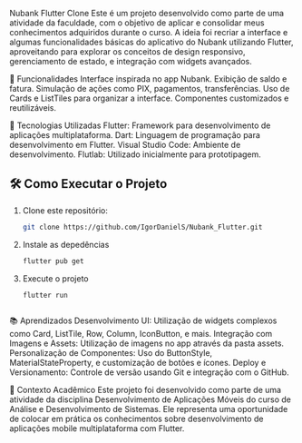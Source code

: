 Nubank Flutter Clone
Este é um projeto desenvolvido como parte de uma atividade da faculdade, com o objetivo de aplicar e consolidar meus conhecimentos adquiridos durante o curso. A ideia foi recriar a interface e algumas funcionalidades básicas do aplicativo do Nubank utilizando Flutter, aproveitando para explorar os conceitos de design responsivo, gerenciamento de estado, e integração com widgets avançados.

📱 Funcionalidades
Interface inspirada no app Nubank.
Exibição de saldo e fatura.
Simulação de ações como PIX, pagamentos, transferências.
Uso de Cards e ListTiles para organizar a interface.
Componentes customizados e reutilizáveis.


🚀 Tecnologias Utilizadas
Flutter: Framework para desenvolvimento de aplicações multiplataforma.
Dart: Linguagem de programação para desenvolvimento em Flutter.
Visual Studio Code: Ambiente de desenvolvimento.
Flutlab: Utilizado inicialmente para prototipagem.

## 🛠 Como Executar o Projeto

1. Clone este repositório:
   ```bash
   git clone https://github.com/IgorDanielS/Nubank_Flutter.git

2. Instale as depedências
   ```bash
   flutter pub get

3. Execute o projeto
   ```bash
   flutter run



📚 Aprendizados
Desenvolvimento UI: Utilização de widgets complexos como Card, ListTile, Row, Column, IconButton, e mais.
Integração com Imagens e Assets: Utilização de imagens no app através da pasta assets.
Personalização de Componentes: Uso do ButtonStyle, MaterialStateProperty, e customização de botões e ícones.
Deploy e Versionamento: Controle de versão usando Git e integração com o GitHub.


📅 Contexto Acadêmico
Este projeto foi desenvolvido como parte de uma atividade da disciplina Desenvolvimento de Aplicações Móveis do curso de Análise e Desenvolvimento de Sistemas. Ele representa uma oportunidade de colocar em prática os conhecimentos sobre desenvolvimento de aplicações mobile multiplataforma com Flutter.
